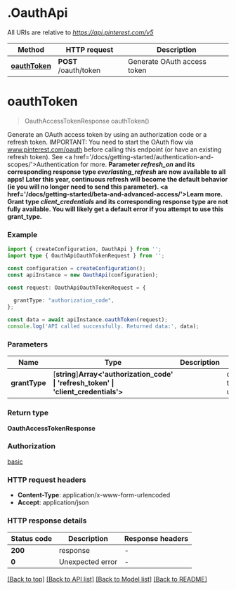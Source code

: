 # .OauthApi

All URIs are relative to *https://api.pinterest.com/v5*

Method | HTTP request | Description
------------- | ------------- | -------------
[**oauthToken**](OauthApi.md#oauthToken) | **POST** /oauth/token | Generate OAuth access token


# **oauthToken**
> OauthAccessTokenResponse oauthToken()

Generate an OAuth access token by using an authorization code or a refresh token.  IMPORTANT: You need to start the OAuth flow via www.pinterest.com/oauth before calling this endpoint (or have an existing refresh token).  See <a href=\'/docs/getting-started/authentication-and-scopes/\'>Authentication</a> for more.  <strong>Parameter <i>refresh_on</i> and its corresponding response type <i>everlasting_refresh</i> are now available to all apps! Later this year, continuous refresh will become the default behavior (ie you will no longer need to send this parameter). <a href=\'/docs/getting-started/beta-and-advanced-access/\'>Learn more</a>.</strong>  <strong>Grant type <i>client_credentials</i> and its corresponding response type are not fully available. You will likely get a default error if you attempt to use this grant_type.</strong>

### Example


```typescript
import { createConfiguration, OauthApi } from '';
import type { OauthApiOauthTokenRequest } from '';

const configuration = createConfiguration();
const apiInstance = new OauthApi(configuration);

const request: OauthApiOauthTokenRequest = {
  
  grantType: "authorization_code",
};

const data = await apiInstance.oauthToken(request);
console.log('API called successfully. Returned data:', data);
```


### Parameters

Name | Type | Description  | Notes
------------- | ------------- | ------------- | -------------
 **grantType** | [**string**]**Array<&#39;authorization_code&#39; &#124; &#39;refresh_token&#39; &#124; &#39;client_credentials&#39;>** |  | defaults to undefined


### Return type

**OauthAccessTokenResponse**

### Authorization

[basic](README.md#basic)

### HTTP request headers

 - **Content-Type**: application/x-www-form-urlencoded
 - **Accept**: application/json


### HTTP response details
| Status code | Description | Response headers |
|-------------|-------------|------------------|
**200** | response |  -  |
**0** | Unexpected error |  -  |

[[Back to top]](#) [[Back to API list]](README.md#documentation-for-api-endpoints) [[Back to Model list]](README.md#documentation-for-models) [[Back to README]](README.md)


